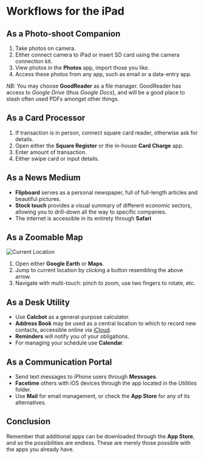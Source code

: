 Workflows for the iPad
======================
As a Photo-shoot Companion
--------------------------
1. Take photos on camera.
2. Either connect camera to iPad or insert SD card using the camera connection kit.
3. View photos in the __Photos__ app, import those you like.
4. Access these photos from any app, such as email or a data-entry app.

*NB:* You may choose __GoodReader__ as a file manager. GoodReader has access to *Google Drive* (thus *Google Docs*), and will be a good place to stash often used PDFs amongst other things.

As a Card Processor
-------------------
1. If transaction is in person, connect square card reader, otherwise ask for details.
2. Open either the __Square Register__ or the in-house __Card Charge__ app.
3. Enter amount of transaction.
4. Either swipe card or input details.

As a News Medium
----------------
- __Flipboard__ serves as a personal newspaper, full of full-length articles and beautiful pictures.
- __Stock touch__ provides a visual summary of different economic sectors, allowing you to drill-down all the way to specific companies.
- The internet is accessible in its entirety through __Safari__

As a Zoomable Map
-----------------
![Current Location](http://f.cl.ly/items/2h0v1X1Z2p1R280o072p/specs_location.jpg)

1. Open either __Google Earth__ or __Maps__.
2. Jump to current location by clicking a button resembling the above arrow.
3. Navigate with multi-touch: pinch to zoom, use two fingers to rotate, etc.

As a Desk Utility
-----------------
- Use __Calcbot__ as a general-purpose calculator.
- __Address Book__ may be used as a central location to which to record new contacts, accessible online via [iCloud](http://icloud.com).
- __Reminders__ will notify you of your obligations.
- For managing your schedule use __Calendar__.

As a Communication Portal
-------------------------
- Send text messages to iPhone users through __Messages__.
- __Facetime__ others with iOS devices through the app located in the *Utilities* folder.
- Use __Mail__ for email management, or check the __App Store__ for any of its alternatives.

Conclusion
----------
Remember that additional apps can be downloaded through the __App Store__, and so the possibilities are endless. These are merely those possible with the apps you already have.